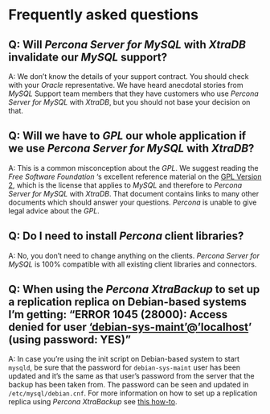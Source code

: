 # Frequently asked questions

## Q: Will *Percona Server for MySQL* with *XtraDB* invalidate our *MySQL* support?

A: We don’t know the details of your support contract. You should check with
your *Oracle* representative. We have heard anecdotal stories from *MySQL*
Support team members that they have customers who use *Percona Server for MySQL* with
*XtraDB*, but you should not base your decision on that.

## Q: Will we have to *GPL* our whole application if we use *Percona Server for MySQL* with *XtraDB*?

A: This is a common misconception about the *GPL*. We suggest reading the *Free
Software Foundation* ‘s excellent reference material on the [GPL Version 2](https://www.gnu.org/licenses/old-licenses/gpl-2.0.html), which is the license
that applies to *MySQL* and therefore to *Percona Server for MySQL* with *XtraDB*. That
document contains links to many other documents which should answer your
questions. *Percona* is unable to give legal advice about the *GPL*.

## Q: Do I need to install *Percona* client libraries?

A: No, you don’t need to change anything on the clients. *Percona Server for MySQL* is
100% compatible with all existing client libraries and connectors.

## Q: When using the *Percona XtraBackup* to set up a replication replica on Debian-based systems I’m getting: “ERROR 1045 (28000): Access denied for user [‘debian-sys-maint’@’localhost](mailto:'debian-sys-maint'@'localhost)’ (using password: YES)”

A: In case you’re using the init script on Debian-based system to start `mysqld`,
be sure that the password for `debian-sys-maint` user has been updated and
it’s the same as that user’s password from the server that the backup has been
taken from. The password can be seen and updated in
`/etc/mysql/debian.cnf`. For more information on how to set up a
replication replica using *Percona XtraBackup* see [this how-to].

[this how-to]: https://docs.percona.com/percona-xtrabackup/{{vers}}/howtos/setting_up_replication.html

